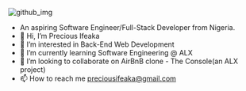 ![github_img](https://user-images.githubusercontent.com/76190326/196413044-760be281-d8fd-4d7e-8fe8-2ab13c4dc5bd.jpg)
- An aspiring Software Engineer/Full-Stack Developer from Nigeria.
- 👋 Hi, I’m Precious Ifeaka
- 👀 I’m interested in Back-End Web Development
- 🌱 I’m currently learning Software Engineering @ ALX
- 💞️ I’m looking to collaborate on AirBnB clone - The Console(an ALX project)
- 📫 How to reach me preciousifeaka@gmail.com

<!---
PreciousIfeaka/PreciousIfeaka is a ✨ special ✨ repository because its `README.md` (this file) appears on your GitHub profile.
You can click the Preview link to take a look at your changes.
--->
